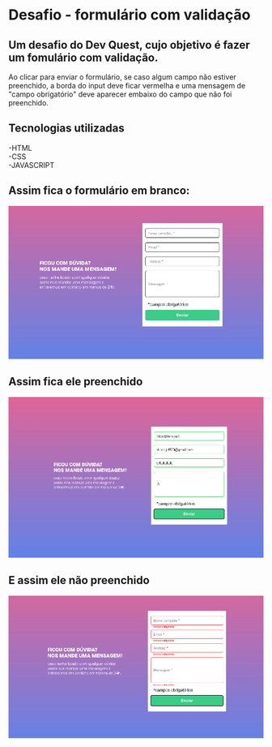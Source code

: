 # Desafio - formulário com validação

## Um desafio do Dev Quest, cujo objetivo é fazer um fomulário com validação. 

Ao clicar para enviar o formulário, se caso
algum campo não estiver preenchido, a borda
do input deve ficar vermelha e uma mensagem
de "campo obrigatório" deve aparecer embaixo
do campo que não foi preenchido.

## Tecnologias utilizadas
-HTML     
-CSS   
-JAVASCRIPT  

## Assim fica o formulário em branco:
![](./src/images/formulario-em-branco.png)

## Assim fica ele preenchido
![](./src/images/formulario-preenchido.png)

## E assim ele não preenchido
![](./src/images/formulario-nao-preenchido.png)

